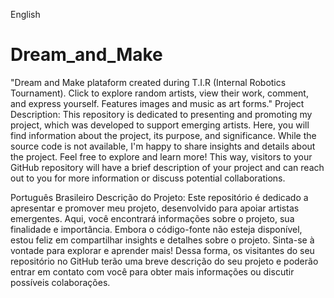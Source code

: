 English
# Dream_and_Make
"Dream and Make plataform created during T.I.R (Internal Robotics Tournament). Click to explore random artists, view their work, comment, and express yourself. Features images and music as art forms."
Project Description:
This repository is dedicated to presenting and promoting my project, which was developed to support emerging artists. Here, you will find information about the project, its purpose, and significance. While the source code is not available, I'm happy to share insights and details about the project. Feel free to explore and learn more!
This way, visitors to your GitHub repository will have a brief description of your project and can reach out to you for more information or discuss potential collaborations.

Português Brasileiro
Descrição do Projeto:
Este repositório é dedicado a apresentar e promover meu projeto, desenvolvido para apoiar artistas emergentes. Aqui, você encontrará informações sobre o projeto, sua finalidade e importância. Embora o código-fonte não esteja disponível, estou feliz em compartilhar insights e detalhes sobre o projeto. Sinta-se à vontade para explorar e aprender mais!
Dessa forma, os visitantes do seu repositório no GitHub terão uma breve descrição do seu projeto e poderão entrar em contato com você para obter mais informações ou discutir possíveis colaborações.
